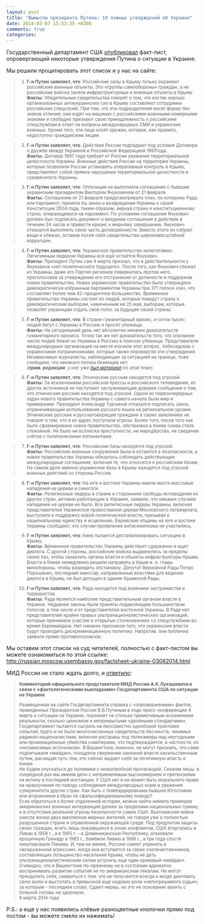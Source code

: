```yaml
---
layout: post
title: "Вымыслы президента Путина: 10 ложных утверждений об Украине"
date: 2014-03-07 15:53:35 +0200
comments: true
categories:
---
```

Государственный департамент США [опубликовал](http://russian.moscow.usembassy.gov/factsheet-ukraine-03062014.html) факт-лист, опровергающий некоторые утверждения Путина о ситуации в Украине.

Мы решили процитировать этот список и у нас на сайте:

<small>

>1. **Г-н Путин заявляет, что**: Российские силы в Крыму только охраняют российские военные объекты.  Это «группы самообороны» граждан, а не российские войска заняли инфраструктурные и военные объекты в Крыму.  
**Факты:** Убедительные свидетельства говорят о том, что костяк хорошо организованных антиукраинских сил в Крыму составляют сотрудники российских спецслужб.  При том, что эти подразделения носят форму без знаков отличия, они ездят на машинах с российскими военными номерными знаками и свободно признают свою принадлежность к российским спецслужбам в ответ на вопросы международных СМИ и украинских военных.  Кроме того, эти лица носят оружие, которое, как правило, недоступно гражданским лицам.

>2. **Г-н Путин заявляет, что**:  Действия России подпадают под условия Договора о дружбе между Украиной и Российской Федерацией 1997года.  
**Факты:**  Договор 1997 года требует от России уважения территориальной целостности Украины.  Военные действия России на территории Украины, которые позволили России установить оперативный контроль в Крыму, представляют собой прямое нарушение территориальной целостности и суверенитета Украины.

>3. **Г-н Путин заявляет, что**:  Оппозиция не выполнила соглашение с бывшим украинским президентом Виктором Януковичем от 21 февраля.  
**Факты:**  Соглашение от 21 февраля предусматривало план, по которому Рада, или парламент, приняла бы закон о возвращении Украины к своей Конституции 2004 года, таким образом, вернув страну к конституционному строю, опирающемуся на парламент.  По условиям соглашения Янукович должен был подписать документ о введении соглашения в действие в течение 24 часов и привести кризис к мирному завершению.  Янукович отказался выполнить свою часть договорённости. Вместо этого он собрал вещи и убежал, оставив после себя свидетельства широкомасштабной коррупции.

>4. **Г-н Путин заявляет, что**: Украинское правительство нелегитимно. Легитимным лидером Украины всё ещё остаётся Янукович.  
**Факты:**  Президент Путин сам 4 марта признал, что в действительности у Януковича «нет политического будущего».  После того, как Янукович сбежал из Украины, даже его Партия регионов повернулась против него, проголосовав за утверждение его отстранения от должности и поддержав новое правительство.  Новое украинское правительство было утверждено демократически избранным парламентом Украины при 371 голосе «за», что составляет более чем 82-процентное большинство. Временное правительство Украины состоит из людей, которые поведут страну к демократическим выборам, намеченным на 25 мая, выборам, которые позволят украинцам отдать свой голос за будущее своей страны.

>5. **Г-н Путин заявляет, что**: В стране гуманитарный кризис, и сотни тысяч людей бегут с Украины в Россию и просят убежища.  
**Факты:** На сегодняшний день нет абсолютно никаких доказательств гуманитарного кризиса. Точно так же нет доказательств того, что огромное число людей бежит из Украины в Россию в поисках убежища. Представители международных организаций на месте изучили этот вопрос, побеседовав с украинскими пограничниками, которые также опровергли эти утверждения. Независимые журналисты, наблюдающие за ситуацией на границе, тоже сообщили, что никакого потока беженцев нет.  
(_**прим. редакции**: у нас уже [был материал](http://fakecontrol.org/blog/2014/03/02/first_channel_geography/) по этой теме_)

> 6. **Г-н Путин заявляет, что**: Этнические русские находятся под угрозой.  
**Факты:** За исключением российской прессы и российского телевидения, из других источников не поступают заслуживающие доверия сообщения о том, что этнические русские находятся под угрозой. Одной из первоочередных задач нового правительства Украины с самого начала были мир и примирение. Президент Александр Турчинов отказался подписать закон, ограничивающий использование русского языка на региональном уровне. Этнические русские и русскоговорящие граждане в своих заявлениях не говорят о том, что в их адрес поступали угрозы. Более того, после того как было сформировано новое правительство, обстановка в Киеве снова стала спокойной. Не было ни всплеска преступности, ни мародёрства, ни сведения счётов с политическими оппонентами.

>7. **Г-н Путин заявляет, что**: Российские базы находятся под угрозой.  
**Факты:** Российские военные сооружения были и остаются в безопасности, а новое правительство Украины обязалось соблюдать действующие международные соглашения, включая те, что относятся к российским базам. На самом деле именно украинские базы в Крыму находятся под угрозой военных действий со стороны России.

>8. **Г-н Путин заявляет, что**: На юге и востоке Украины имели место массовые нападения на церкви и синагоги.  
**Факты:** Религиозные лидеры в стране и сторонники свободы исповедания из других стран, активно работающие в Украине, заявили, что никаких случаев нападений на церкви не было. Все религиозные лидеры Украины, включая представителей Украинской православной церкви Московского патриархата, выступили в поддержку новой политической власти, призывая к национальному единству и исцелению. Еврейские общины на юге и востоке Украины сообщают, что случаи проявления антисемитизма не участились.

>9. **Г-н Путин заявляет, что**: Киев пытается дестабилизировать ситуацию в Крыму.  
**Факты:** Временное правительство Украины действует сдержанно и ищет диалога. С другой стороны, российские войска выдвинулись за пределы своих баз, чтобы захватить органы власти и объекты инфраструктуры Крыма. Власти в Киеве немедленно решили направить в Крым и. о. главы минобороны, чтобы разрядить  обстановку. Депутат Верховной Рады Петро Порошенко, последний эмиссар, направленный властями для ведения диалога в Крыму, не был допущен в здание Крымской Рады.

>10. **Г-н Путин заявляет, что**: Рада находится под влиянием экстремистов и террористов.  
**Факты:** Рада является наиболее представительным органом власти в Украине. Недавние законы были приняты подавляющим большинством голосов, в том числе и от представителей восточной Украины. В Раде нет представителей крайне правых ультранационалистических организаций, которые принимали участие в открытых столкновениях со спецслужбами во время Евромайдана. Нет никаких признаков того, что украинские власти будут проводить дискриминационную политику. Напротив, они публично заявили прямо противоположное.

</small>

Мы оставим этот список на суд читателей, полностью с  факт-листом вы можете ознакомиться по этой ссылке:
http://russian.moscow.usembassy.gov/factsheet-ukraine-03062014.html

МИД России не стало ждать долго, и [ответило](http://mid.ru/brp_4.nsf/newsline/C48637A3360452D044257C9300518BDD):

<small>

> **Комментарий официального представителя МИД России А.К.Лукашевича в связи с «фактологическими выкладками» Госдепартамента США по ситуации на Украине**  
>
>
> Размещенная на сайте Госдепартамента справка с «опровержением» фактов, приведенных Президентом России В.В.Путиным в ходе пресс-конференции 4 марта о ситуации на Украине, поражает не столько примитивным искажением реальности, сколько цинизмом и неприкрытыми «двойными стандартами».  
> Госдепартамент пытается сыграть на бессовестно однобокой трактовке событий, будто и не было многочисленных свидетельств бесчинств, чинимых радикал-националистами, включая расправы под телекамеры над неугодными или провокационные убийства снайперами, что подтверждается, в частности, из «независимых источников». В Вашингтоне, конечно, не могут признать, что сами подпитывали «майдан», поощряли свержение законной власти насильственным путем, расчищая путь тем, кто сейчас выдает себя за легитимную власть в Киеве.  
> Не будем опускаться до полемики с низкопробной пропагандой. Скажем лишь: в очередной раз мы имеем дело с неприемлемым высокомерием и претензиями на истину в последней инстанции. У США нет и не может быть морального права на нравоучения по поводу соблюдения международных норм и уважения суверенитета других стран. Как быть с бомбардировками бывшей Югославии или вторжением в Ирак по сфальсифицированному поводу?  
> Если обратиться к более отдаленной истории, можно найти немало примеров американских военных интервенций далеко за пределами национальных границ и в отсутствие реальной угрозы безопасности самих США. Вьетнамская война унесла жизни двух миллионов мирных жителей, не говоря уже о полностью разрушенной стране и отравленной окружающей среде. Под предлогом защиты своих граждан, всего лишь оказавшихся в зонах конфликтов, США вторгались в Ливан в 1958 г., а в 1965 г. - в Доминиканскую Республику, атаковали крошечную Гренаду в 1983 г., бомбили Ливию в 1986 г., а три года спустя оккупировали Панаму. И, тем не менее, Россию смеют упрекать в «вооруженной агрессии», когда она вступается за своих соотечественников, составляющих большинство населения Крыма, чтобы не дать ультранационалистическим силам устроить еще один кровавый «майдан».  
> Очевидно, что в Вашингтоне по-прежнему не в состоянии адекватно воспринимать развитие событий не по американским лекалам. Не могут преодолеть себя, смириться с тем, что не получается всегда и везде диктовать свою волю и выступать в привычной еще недавно роли «непогрешимого судьи», за которым - последнее слово. Сдают нервы, но это не основание валить с больной головы на здоровую.  
> 6 марта 2014 года

</small>

P.S.: а еще у нас появились клёвые разноцветные кнопочки прямо под постом - вы можете смело их нажимать!
